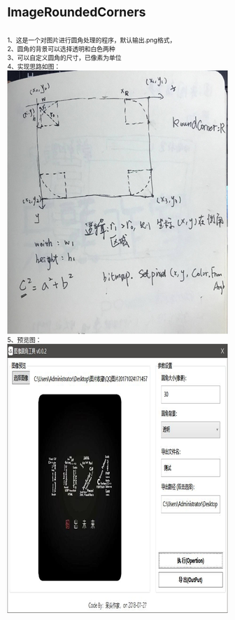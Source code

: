 # ImageRoundedCorners
<br>1、这是一个对图片进行圆角处理的程序，默认输出.png格式，
<br>2、圆角的背景可以选择透明和白色两种
<br>3、可以自定义圆角的尺寸，已像素为单位
<br>4、实现思路如图：
<br><img src="https://github.com/powerWriter/ImageRoundedCorners/blob/master/thinking.png" width="650" height="600" alt="图片加载失败时，显示这段字"/>
<br>5、预览图：
<br><img src="https://github.com/powerWriter/ImageRoundedCorners/blob/master/preview.jpg" width="934" height="613" alt="图片加载失败时，显示这段字"/>
